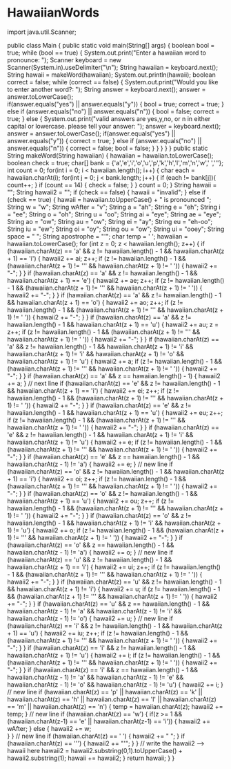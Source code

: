 # HawaiianWords
import java.util.Scanner; 

public class Main {
  public static void main(String[] args) {
    boolean bool = true;
    while (bool == true) {
      System.out.print("Enter a hawaiian word to pronounce: ");
      Scanner keyboard  = new Scanner(System.in).useDelimiter("\n"); 
      String hawaiian = keyboard.next(); 
      String hawaii = makeWord(hawaiian); 
      System.out.println(hawaii);
      boolean correct = false; 
      while (correct == false) {
        System.out.print("Would you like to enter another word?: ");
        String answer = keyboard.next(); 
        answer = answer.toLowerCase();  
        if(answer.equals("yes") || answer.equals("y")) {
          bool = true;
          correct = true; 
        } else if (answer.equals("no") || answer.equals("n")) {
            bool = false; 
            correct = true; 
          }
        else {
          System.out.print("valid answers are yes,y,no, or n in either capital or lowercase. please tell your answer: ");
          answer = keyboard.next();
          answer = answer.toLowerCase(); 
          if(answer.equals("yes") || answer.equals("y")) {
            correct = true; 
          }
          else if (answer.equals("no") || answer.equals("n")) {
            correct = false; 
            bool = false; 
          }
        }
      }
    }
  }
  public static String makeWord(String hawaiian) {
    hawaiian = hawaiian.toLowerCase(); 
    boolean check = true;
    char[] bank = {'a','e','i','o','u','p','k','h','l','m','n','w',' ','\''};
    int count = 0;
    for(int i = 0; i < hawaiian.length(); i++) {
      char each = hawaiian.charAt(i); 
      for(int j = 0; j < bank.length; j++) {
        if (each != bank[j]){
          count++;
        }
        if (count == 14) {
          check = false;
        }
      }
      count = 0;
    }
    String hawaii = "";
    String hawaii2 = ""; 
    if (check == false) {
      hawaii = "invalid";
    }
    else if (check == true) {
      hawaii = hawaiian.toUpperCase() + " is pronounced ";
      String w = "w";
      String wAfter = "v";
      String a = "ah";
      String e = "eh"; 
      String i = "ee";
      String o = "oh";
      String u = "oo";
      String ai = "eye";
      String ae = "eye";
      String ao = "ow";
      String au = "ow";
      String ei = "ay";
      String eu = "eh-oo";
      String iu = "ew";
      String oi = "oy";
      String ou = "ow";
      String ui = "ooey";
      String space = " ";
      String apostrophe = "'";
      char temp = ' ';
      hawaiian = hawaiian.toLowerCase();
      for (int z = 0; z < hawaiian.length(); z++) {
        if (hawaiian.charAt(z) == 'a' && z != hawaiian.length() - 1 && hawaiian.charAt(z + 1) == 'i') {
          hawaii2 += ai;
          z++;
          if (z != hawaiian.length() - 1 && (hawaiian.charAt(z + 1) != '\'' && hawaiian.charAt(z + 1) != ' ')) {
            hawaii2 += "-";
          }
        }
        if (hawaiian.charAt(z) == 'a' && z != hawaiian.length() - 1 && hawaiian.charAt(z + 1) == 'e') {
          hawaii2 += ae;
          z++;
          if (z != hawaiian.length() - 1 && (hawaiian.charAt(z + 1) != '\'' && hawaiian.charAt(z + 1) != ' ')) {
            hawaii2 += "-";
          }
        }
        if (hawaiian.charAt(z) == 'a' && z != hawaiian.length() - 1 && hawaiian.charAt(z + 1) == 'o') {
          hawaii2 += ao;
          z++;
          if (z != hawaiian.length() - 1 && (hawaiian.charAt(z + 1) != '\'' && hawaiian.charAt(z + 1) != ' ')) {
            hawaii2 += "-";
          }
        }
        if (hawaiian.charAt(z) == 'a' && z != hawaiian.length() - 1 && hawaiian.charAt(z + 1) == 'u') {
          hawaii2 += au;
          z = z++;
          if (z != hawaiian.length() - 1 && (hawaiian.charAt(z + 1) != '\'' && hawaiian.charAt(z + 1) != ' ')) {
            hawaii2 += "-";
          }
        }
        if (hawaiian.charAt(z) == 'a' && z != hawaiian.length() - 1 && hawaiian.charAt(z + 1) != 'i' && hawaiian.charAt(z + 1) != 'i' && hawaiian.charAt(z + 1) != 'o' && hawaiian.charAt(z + 1) != 'u') {
          hawaii2 += a;
          if (z != hawaiian.length() - 1 && (hawaiian.charAt(z + 1) != '\'' && hawaiian.charAt(z + 1) != ' ')) {
            hawaii2 += "-";
          }
        }
        if (hawaiian.charAt(z) == 'a' && z == hawaiian.length() - 1) {
          hawaii2 += a;
        }
        // next line
        if (hawaiian.charAt(z) == 'e' && z != hawaiian.length() - 1 && hawaiian.charAt(z + 1) == 'i') {
          hawaii2 += ei;
          z++;
          if (z != hawaiian.length() - 1 && (hawaiian.charAt(z + 1) != '\'' && hawaiian.charAt(z + 1) != ' ')) {
            hawaii2 += "-";
          }
        }
        if (hawaiian.charAt(z) == 'e' && z != hawaiian.length() - 1 && hawaiian.charAt(z + 1) == 'u') {
          hawaii2 += eu;
          z++;
          if (z != hawaiian.length() - 1 && (hawaiian.charAt(z + 1) != '\'' && hawaiian.charAt(z + 1) != ' ')) {
            hawaii2 += "-";
          }
        }
        if (hawaiian.charAt(z) == 'e' && z != hawaiian.length() - 1 && hawaiian.charAt(z + 1) != 'i' && hawaiian.charAt(z + 1) != 'u') {
          hawaii2 += e;
          if (z != hawaiian.length() - 1 && (hawaiian.charAt(z + 1) != '\'' && hawaiian.charAt(z + 1) != ' ')) {
            hawaii2 += "-";
          }
        }
        if (hawaiian.charAt(z) == 'e' && z == hawaiian.length() - 1 && hawaiian.charAt(z - 1) != 'a') {
          hawaii2 += e;
        }
        // new line
        if (hawaiian.charAt(z) == 'o' && z != hawaiian.length() - 1 && hawaiian.charAt(z + 1) == 'i') {
          hawaii2 += oi;
          z++;
          if (z != hawaiian.length() - 1 && (hawaiian.charAt(z + 1) != '\'' && hawaiian.charAt(z + 1) != ' ')) {
            hawaii2 += "-";
          }
        }
        if (hawaiian.charAt(z) == 'o' && z != hawaiian.length() - 1 && hawaiian.charAt(z + 1) == 'u') {
          hawaii2 += ou;
          z++;
          if (z != hawaiian.length() - 1 && (hawaiian.charAt(z + 1) != '\'' && hawaiian.charAt(z + 1) != ' ')) {
            hawaii2 += "-";
          }
        }
        if (hawaiian.charAt(z) == 'o' && z != hawaiian.length() - 1 && hawaiian.charAt(z + 1) != 'i' && hawaiian.charAt(z + 1) != 'u') {
          hawaii2 += o;
          if (z != hawaiian.length() - 1 && (hawaiian.charAt(z + 1) != '\'' && hawaiian.charAt(z + 1) != ' ')) {
            hawaii2 += "-";
          }
        }
        if (hawaiian.charAt(z) == 'o' && z == hawaiian.length() - 1 && hawaiian.charAt(z - 1) != 'a') {
          hawaii2 += o;
        }
        // new line
        if (hawaiian.charAt(z) == 'u' && z != hawaiian.length() - 1 && hawaiian.charAt(z + 1) == 'i') {
          hawaii2 += ui;
          z++;
          if (z != hawaiian.length() - 1 && (hawaiian.charAt(z + 1) != '\'' && hawaiian.charAt(z + 1) != ' ')) {
            hawaii2 += "-";
          }
        }
        if (hawaiian.charAt(z) == 'u' && z != hawaiian.length() - 1 && hawaiian.charAt(z + 1) != 'i') {
          hawaii2 += u;
          if (z != hawaiian.length() - 1 && (hawaiian.charAt(z + 1) != '\'' && hawaiian.charAt(z + 1) != ' ')) {
            hawaii2 += "-";
          }
        }
        if (hawaiian.charAt(z) == 'u' && z == hawaiian.length() - 1 && hawaiian.charAt(z - 1) != 'a' && hawaiian.charAt(z - 1) != 'i' && hawaiian.charAt(z - 1) != 'o') {
          hawaii2 += u;
        }
        // new line
        if (hawaiian.charAt(z) == 'i' && z != hawaiian.length() - 1 && hawaiian.charAt(z + 1) == 'u') {
          hawaii2 += iu;
          z++;
          if (z != hawaiian.length() - 1 && (hawaiian.charAt(z + 1) != '\'' && hawaiian.charAt(z + 1) != ' ')) {
            hawaii2 += "-";
          }
        }
        if (hawaiian.charAt(z) == 'i' && z != hawaiian.length() - 1 && hawaiian.charAt(z + 1) != 'u') {
          hawaii2 += i;
          if (z != hawaiian.length() - 1 && (hawaiian.charAt(z + 1) != '\'' && hawaiian.charAt(z + 1) != ' ')) {
            hawaii2 += "-";
          }
        }
        if (hawaiian.charAt(z) == 'i' && z == hawaiian.length() - 1 && hawaiian.charAt(z - 1) != 'a' && hawaiian.charAt(z - 1) != 'e' && hawaiian.charAt(z - 1) != 'o' && hawaiian.charAt(z - 1) != 'u') {
          hawaii2 += i;
        }
        // new line
        if (hawaiian.charAt(z) == 'p' || hawaiian.charAt(z) == 'k' || hawaiian.charAt(z) == 'h' || hawaiian.charAt(z) == 'l' || hawaiian.charAt(z) == 'm' || hawaiian.charAt(z) == 'n') {
          temp = hawaiian.charAt(z); 
          hawaii2 += temp; 
        }
        // new line
        if (hawaiian.charAt(z) == 'w') {
          if(z >= 1 && (hawaiian.charAt(z-1) == 'e' || hawaiian.charAt(z-1) == 'i')) {
            hawaii2 += wAfter;
          } else {
            hawaii2 += w;  
          }
        }
        // new line
        if (hawaiian.charAt(z) == ' ') {
          hawaii2 += " ";
        }
        if (hawaiian.charAt(z) == '\'') {
          hawaii2 += "'";
        }
      }
      // write the hawaii2 --> hawaii here
      hawaii2 = hawaii2.substring(0,1).toUpperCase() + hawaii2.substring(1);
      hawaii += hawaii2;
    }
    return hawaii; 
  }
}
